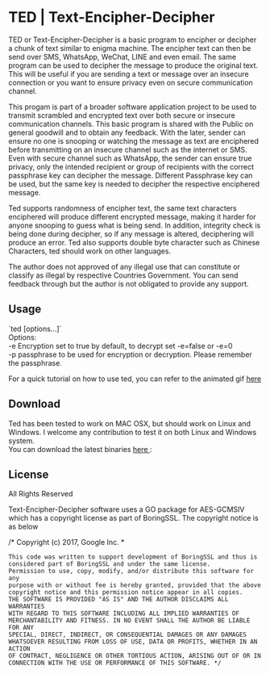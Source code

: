 #  TED | Text-Encipher-Decipher 
TED or Text-Encipher-Decipher is a basic program to encipher or decipher a chunk of text similar to enigma machine. The encipher text can then be send over SMS, WhatsApp, WeChat, LINE and even email. The same program can be used to decipher the message to produce the original text. This will be useful if you are sending a text or message over an insecure connection or you want to ensure privacy even on secure communication channel.

This progam is part of a broader software application project to be used to transmit scrambled and encrypted text over both secure or insecure communication channels. This basic program is shared with the Public on general goodwill and to obtain any feedback. With the later, sender can ensure no one is snooping or watching the message as text are enciphered before transmitting on an insecure channel such as the internet or SMS. Even with secure channel such as WhatsApp, the sender can ensure true privacy, only the intended recipient or group of recipients with the correct passphrase key can decipher the message. Different Passphrase key can be used, but the same key is needed to decipher the respective enciphered message. <p>
Ted supports randomness of encipher text, the same text characters enciphered will produce different encrypted message, making it harder for anyone snooping to guess what is being send. In addition, integrity check is being done during decipher, so if any message is altered, deciphering will produce an error. Ted also supports double byte character such as Chinese Characters, ted should work on other languages.

The author does not approved of any illegal use that can constitute or classify as illegal by respective Countries Government. You can send feedback through but the author is not obligated to provide any support.

<h2>Usage </h2>
`ted [options...]`<br>
Options: <br>
  -e  Encryption set to true by default, to decrypt set -e=false or -e=0 <br>
  -p  passphrase to be used for encryption or decryption. Please remember the passphrase. <br>

</p>
For a quick tutorial on how to use ted, you can refer to the animated gif <a href="https://github.com/maxng07/ted/blob/master/ted.gif"> here </a>
  
<h2>Download </h2>
Ted has been tested to work on MAC OSX, but should work on Linux and Windows. I welcome any contribution to test it on both Linux and Windows system. <br>
You can download the latest binaries <a href="https://github.com/maxng07/ted/releases">here </a>: <br>
<h2>License </h2>
All Rights Reserved <p>
Text-Encipher-Decipher software uses a GO package for AES-GCMSIV which has a copyright license as part of BoringSSL. The copyright notice  is as below

/* Copyright (c) 2017, Google Inc. *

    This code was written to support development of BoringSSL and thus is
    considered part of BoringSSL and under the same license.
    Permission to use, copy, modify, and/or distribute this software for any
    purpose with or without fee is hereby granted, provided that the above
    copyright notice and this permission notice appear in all copies.
    THE SOFTWARE IS PROVIDED "AS IS" AND THE AUTHOR DISCLAIMS ALL WARRANTIES
    WITH REGARD TO THIS SOFTWARE INCLUDING ALL IMPLIED WARRANTIES OF
    MERCHANTABILITY AND FITNESS. IN NO EVENT SHALL THE AUTHOR BE LIABLE FOR ANY
    SPECIAL, DIRECT, INDIRECT, OR CONSEQUENTIAL DAMAGES OR ANY DAMAGES
    WHATSOEVER RESULTING FROM LOSS OF USE, DATA OR PROFITS, WHETHER IN AN ACTION
    OF CONTRACT, NEGLIGENCE OR OTHER TORTIOUS ACTION, ARISING OUT OF OR IN
    CONNECTION WITH THE USE OR PERFORMANCE OF THIS SOFTWARE. */



